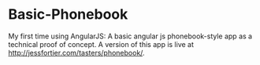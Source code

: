 # Basic-Phonebook
My first time using AngularJS: A basic angular js phonebook-style app as a technical proof of concept. A version of this app is live at http://jessfortier.com/tasters/phonebook/.
